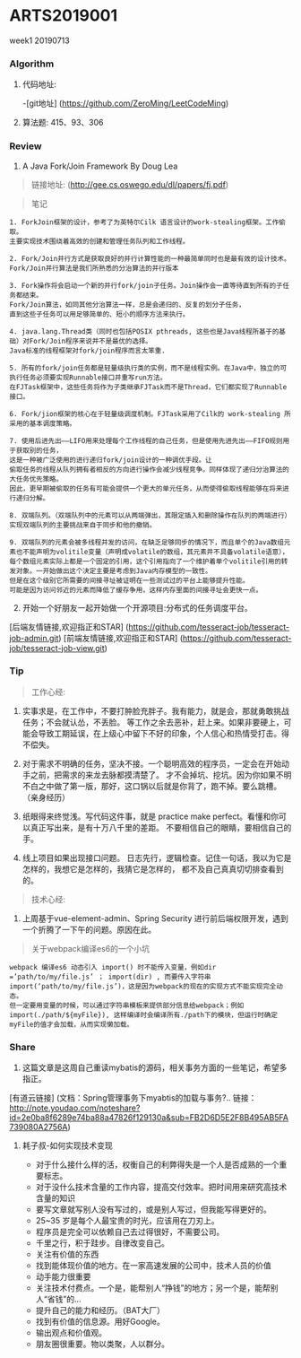 # ARTS2019001
week1 20190713

### Algorithm

1. 代码地址:
 
    -[git地址] (https://github.com/ZeroMing/LeetCodeMing)

2. 算法题: 415、93、306


### Review

1. A Java Fork/Join Framework By Doug Lea

> 链接地址: (http://gee.cs.oswego.edu/dl/papers/fj.pdf)

> 笔记

    1. ForkJoin框架的设计，参考了为英特尔Cilk 语言设计的work-stealing框架。工作偷取。
    主要实现技术围绕着高效的创建和管理任务队列和工作线程。
    
    2. Fork/Join并行方式是获取良好的并行计算性能的一种最简单同时也是最有效的设计技术。
    Fork/Join并行算法是我们所熟悉的分治算法的并行版本
    
    3. Fork操作将会启动一个新的并行fork/join子任务。Join操作会一直等待直到所有的子任务都结束。
    Fork/Join算法，如同其他分治算法一样，总是会递归的、反复的划分子任务，
    直到这些子任务可以用足够简单的、短小的顺序方法来执行。
    
    4. java.lang.Thread类（同时也包括POSIX pthreads, 这些也是Java线程所基于的基础）对Fork/Join程序来说并不是最优的选择。
    Java标准的线程框架对fork/join程序而言太笨重.
    
    5. 所有的fork/join任务都是轻量级执行类的实例，而不是线程实例。在Java中，独立的可执行任务必须要实现Runnable接口并重写run方法。
    在FJTask框架中，这些任务将作为子类继承FJTask而不是Thread，它们都实现了Runnable接口。
    
    6. Fork/jion框架的核心在于轻量级调度机制。FJTask采用了Cilk的 work-stealing 所采用的基本调度策略。
    
    7. 使用后进先出——LIFO用来处理每个工作线程的自己任务，但是使用先进先出——FIFO规则用于获取别的任务，
    这是一种被广泛使用的进行递归fork/join设计的一种调优手段。让
    偷取任务的线程从队列拥有者相反的方向进行操作会减少线程竞争。同样体现了递归分治算法的大任务优先策略。
    因此，更早期被偷取的任务有可能会提供一个更大的单元任务，从而使得偷取线程能够在将来进行递归分解。
    
    8. 双端队列。（双端队列中的元素可以从两端弹出，其限定插入和删除操作在队列的两端进行）实现双端队列的主要挑战来自于同步和他的撤销。
    
    9. 双端队列的元素会被多线程并发的访问，在缺乏足够同步的情况下，而且单个的Java数组元素也不能声明为volitile变量（声明成volatile的数组，其元素并不具备volatile语意），
    每个数组元素实际上都是一个固定的引用，这个引用指向了一个维护着单个volitile引用的转发对象。一开始做出这个决定主要是考虑到Java内存模型的一致性。
    但是在这个级别它所需要的间接寻址被证明在一些测试过的平台上能够提升性能。
    可能是因为访问邻近的元素而降低了缓存争用，这样内存里面的间接寻址会更快一点。
    
    
2. 开始一个好朋友一起开始做一个开源项目:分布式的任务调度平台。

[后端友情链接,欢迎指正和STAR] (https://github.com/tesseract-job/tesseract-job-admin.git)
[前端友情链接,欢迎指正和STAR] (https://github.com/tesseract-job/tesseract-job-view.git)


### Tip

> 工作心经:

1. 实事求是，在工作中，不要打肿脸充胖子。我有能力，就是会，那就勇敢挑战任务；不会就认怂，不丢脸。
等工作之余去恶补，赶上来。如果非要硬上，可能会导致工期延误，在上级心中留下不好的印象，个人信心和热情受打击。得不偿失。

2. 对于需求不明确的任务，坚决不接。一个聪明高效的程序员，一定会在开始动手之前，把需求的来龙去脉都摸清楚了。
才不会掉坑、挖坑。因为你如果不明不白之中做了第一版，那好，这口锅以后就是你背了，跑不掉。要么跳槽。（亲身经历）

3. 纸眼得来终觉浅。写代码这件事，就是 practice make perfect。看懂和你可以真正写出来，是有十万八千里的差距。
不要相信自己的眼睛，要相信自己的手。

4. 线上项目如果出现接口问题。 日志先行，逻辑检查。记住一句话，我以为它是怎样的，我想它是怎样的，我猜它是怎样的，
都不及自己真真切切排查看到的。

> 技术心经:

1. 上周基于vue-element-admin、Spring Security 进行前后端权限开发，遇到一个折腾了一下午的问题。原因在此。

> 关于webpack编译es6的一个小坑

    webpack 编译es6 动态引入 import() 时不能传入变量，例如dir =’path/to/my/file.js’ ； import(dir) , 而要传入字符串 import(‘path/to/my/file.js’)，这是因为webpack的现在的实现方式不能实现完全动态。
    但一定要用变量的时候，可以通过字符串模板来提供部分信息给webpack；例如import(./path/${myFile}), 这样编译时会编译所有./path下的模块，但运行时确定myFile的值才会加载，从而实现懒加载。



### Share

1. 这篇文章是这周自己重读mybatis的源码，相关事务方面的一些笔记，希望多指正。

[有道云链接] (文档：Spring管理事务下myabtis的加载与事务?..
         链接：http://note.youdao.com/noteshare?id=2e0ba8f6289e74ba88a47826f129130a&sub=FB2D6D5E2F8B495AB5FA739080A2756A)

1. 耗子叔-如何实现技术变现

    - 对于什么接什么样的活，权衡自己的利弊得失是一个人是否成熟的一个重要标志。
    - 对于没什么技术含量的工作内容，提高交付效率。把时间用来研究高技术含量的知识
    - 要写文章就写别人没有写过的，或是别人写过，但我能写得更好的。
    - 25~35 岁是每个人最宝贵的时光，应该用在刀刃上。
    - 程序员是完全可以依赖自己去过得很好，不需要公司。
    - 千里之行，积于跬步。自律改变自己。  
    - 关注有价值的东西
    - 找到能体现价值的地方。在一家高速发展的公司中，技术人员的价值
    - 动手能力很重要
    - 关注技术付费点。一个是，能帮别人“挣钱”的地方；另一个是，能帮别人“省钱”的...
    - 提升自己的能力和经历。（BAT大厂）
    - 找到有价值的信息源。用好Google。
    - 输出观点和价值观。
    - 朋友圈很重要。物以类聚，人以群分。
    
  
    
